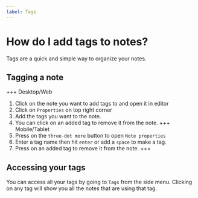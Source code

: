 ```yaml
---
label: Tags
---
```

# How do I add tags to notes?

Tags are a quick and simple way to organize your notes.

## Tagging a note
+++ Desktop/Web
1. Click on the note you want to add tags to and open it in editor
2. Click on `Properties` on top right corner
3. Add the tags you want to the note.
4. You can click on an added tag to remove it from the note.
+++ Mobile/Tablet
1. Press on the `three-dot more` button to open `Note properties`
2. Enter a tag name then hit `enter` or add a `space` to make a tag.
3. Press on an added tag to remove it from the note.
+++

## Accessing your tags
You can access all your tags by going to `Tags` from the side menu. Clicking on any tag will show you all the notes that are using that tag. 